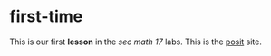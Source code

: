 # first-time
This is our first **lesson** in the *sec math 17* labs.
This is the [posit](https://posit.co) site.
